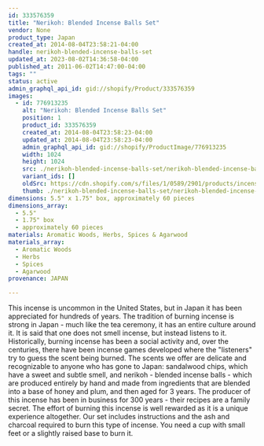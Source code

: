 ```yaml
---
id: 333576359
title: "Nerikoh: Blended Incense Balls Set"
vendor: None
product_type: Japan
created_at: 2014-08-04T23:58:21-04:00
handle: nerikoh-blended-incense-balls-set
updated_at: 2023-08-02T14:36:58-04:00
published_at: 2011-06-02T14:47:00-04:00
tags: ""
status: active
admin_graphql_api_id: gid://shopify/Product/333576359
images:
  - id: 776913235
    alt: "Nerikoh: Blended Incense Balls Set"
    position: 1
    product_id: 333576359
    created_at: 2014-08-04T23:58:23-04:00
    updated_at: 2014-08-04T23:58:23-04:00
    admin_graphql_api_id: gid://shopify/ProductImage/776913235
    width: 1024
    height: 1024
    src: ./nerikoh-blended-incense-balls-set/nerikoh-blended-incense-balls-set__0.jpg
    variant_ids: []
    oldSrc: https://cdn.shopify.com/s/files/1/0589/2901/products/incense-set-A.jpeg?v=1407211103
    thumb: ./nerikoh-blended-incense-balls-set/nerikoh-blended-incense-balls-set__0-thumb.jpg
dimensions: 5.5" x 1.75" box, approximately 60 pieces
dimensions_array:
  - 5.5"
  - 1.75" box
  - approximately 60 pieces
materials: Aromatic Woods, Herbs, Spices & Agarwood
materials_array:
  - Aromatic Woods
  - Herbs
  - Spices
  - Agarwood
provenance: JAPAN

---
```


This incense is uncommon in the United States, but in Japan it has been appreciated for hundreds of years. The tradition of burning incense is strong in Japan - much like the tea ceremony, it has an entire culture around it. It is said that one does not smell incense, but instead listens to it. Historically, burning incense has been a social activity and, over the centuries, there have been incense games developed where the "listeners" try to guess the scent being burned. The scents we offer are delicate and recognizable to anyone who has gone to Japan: sandalwood chips, which have a sweet and subtle smell, and nerikoh - blended incense balls - which are produced entirely by hand and made from ingredients that are blended into a base of honey and plum, and then aged for 3 years. The producer of this incense has been in business for 300 years - their recipes are a family secret. The effort of burning this incense is well rewarded as it is a unique experience altogether. Our set includes instructions and the ash and charcoal required to burn this type of incense. You need a cup with small feet or a slightly raised base to burn it.